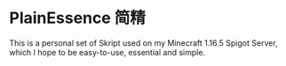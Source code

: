 # PlainEssence 简精
This is a personal set of Skript used on my Minecraft 1.16.5 Spigot Server, which I hope to be easy-to-use, essential and simple.
